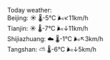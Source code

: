 Today weather:  
Beijing: ☀️   🌡️-5°C 🌬️↙11km/h  
Tianjin: ☀️   🌡️-7°C 🌬️↓11km/h  
Shijiazhuang: ☁️   🌡️-1°C 🌬️↖3km/h  
Tangshan: ⛅️  🌡️-6°C 🌬️↓5km/h  
